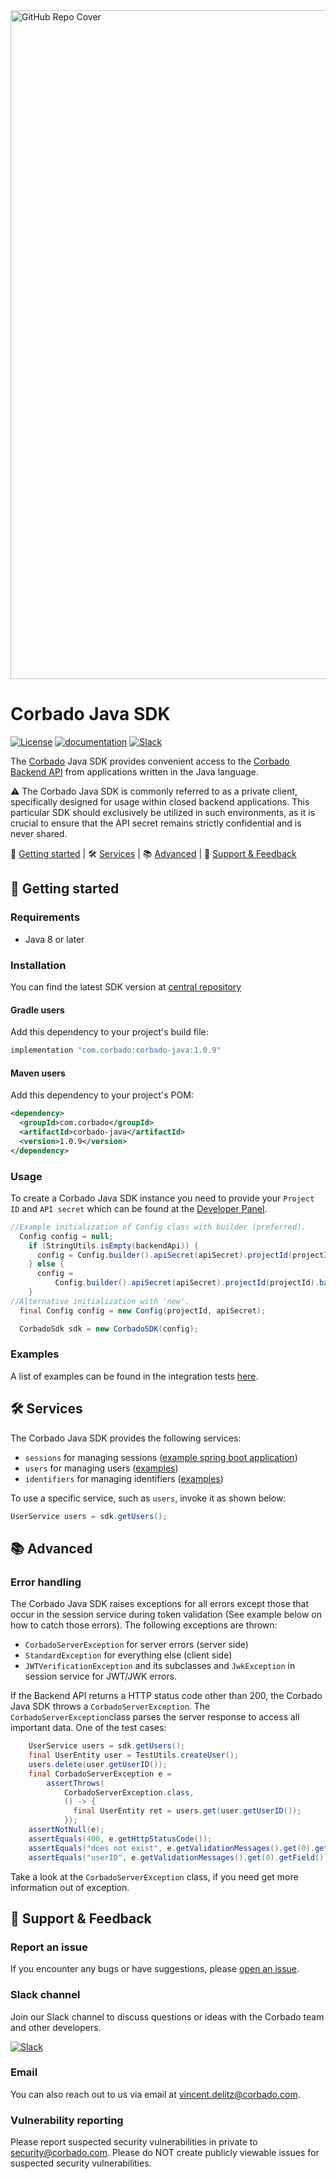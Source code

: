 <img width="1070" alt="GitHub Repo Cover" src="https://github.com/corbado/corbado-php/assets/18458907/aa4f9df6-980b-4b24-bb2f-d71c0f480971">

# Corbado Java SDK

[![License](https://img.shields.io/badge/license-MIT-green)](./LICENSE)
[![documentation](https://img.shields.io/badge/documentation-Corbado_Backend_API_Reference-blue.svg)](https://docs.corbado.com/api-reference/backend-api)
[![Slack](https://img.shields.io/badge/slack-join%20chat-brightgreen.svg)](https://join.slack.com/t/corbado/shared_invite/zt-1b7867yz8-V~Xr~ngmSGbt7IA~g16ZsQ)

The [Corbado](https://www.corbado.com) Java SDK provides convenient access to the [Corbado Backend API](https://docs.corbado.com/api-reference/backend-api) from applications written in the Java language.

:warning: The Corbado Java SDK is commonly referred to as a private client, specifically designed for usage within closed backend applications. This particular SDK should exclusively be utilized in such environments, as it is crucial to ensure that the API secret remains strictly confidential and is never shared.

:rocket: [Getting started](#rocket-getting-started) | :hammer_and_wrench: [Services](#hammer_and_wrench-services) | :books: [Advanced](#books-advanced) | :speech_balloon: [Support & Feedback](#speech_balloon-support--feedback)

## :rocket: Getting started

### Requirements

- Java 8 or later

### Installation

You can find the latest SDK version at [central repository](https://repo1.maven.org/maven2/com/corbado/corbado-java/)

#### Gradle users

Add this dependency to your project's build file:

```groovy
implementation "com.corbado:corbado-java:1.0.9"
```

#### Maven users

Add this dependency to your project's POM:

```xml
<dependency>
  <groupId>com.corbado</groupId>
  <artifactId>corbado-java</artifactId>
  <version>1.0.9</version>
</dependency>
```

### Usage

To create a Corbado Java SDK instance you need to provide your `Project ID` and `API secret` which can be found at the [Developer Panel](https://app.corbado.com).

```Java
//Example initialization of Config class with builder (preferred).
  Config config = null;
    if (StringUtils.isEmpty(backendApi)) {
      config = Config.builder().apiSecret(apiSecret).projectId(projectId).build();
    } else {
      config =
          Config.builder().apiSecret(apiSecret).projectId(projectId).backendApi(backendApi).build();
    }
//Alternative initialization with 'new'.
  final Config config = new Config(projectId, apiSecret);

  CorbadoSdk sdk = new CorbadoSDK(config);
```

### Examples

A list of examples can be found in the integration tests [here](/src/test/java/com/corbado/integration/).

## :hammer_and_wrench: Services

The Corbado Java SDK provides the following services:

- `sessions` for managing sessions ([example spring boot application](https://github.com/corbado/example-passkeys-java-spring-boot))
- `users` for managing users ([examples](/src/test/java/com/corbado/integration/UserServiceIT.java))
- `identifiers` for managing identifiers ([examples](/src/test/java/com/corbado/integration/IdentifierServiceIT.java))

To use a specific service, such as `users`, invoke it as shown below:

```Java
UserService users = sdk.getUsers();
```

## :books: Advanced

### Error handling

The Corbado Java SDK raises exceptions for all errors except those that occur in the session service during token validation (See example below on how to catch those errors). The following exceptions are thrown:

- `CorbadoServerException` for server errors (server side)
- `StandardException` for everything else (client side)
- `JWTVerificationException` and its subclasses and `JwkException` in session service for JWT/JWK errors.

If the Backend API returns a HTTP status code other than 200, the Corbado Java SDK throws a `CorbadoServerException`. The `CorbadoServerException`class parses the server response to access all important data. One of the test cases:

```Java
    UserService users = sdk.getUsers();
    final UserEntity user = TestUtils.createUser();
    users.delete(user.getUserID());
    final CorbadoServerException e =
        assertThrows(
            CorbadoServerException.class,
            () -> {
              final UserEntity ret = users.get(user.getUserID());
            });
    assertNotNull(e);
    assertEquals(400, e.getHttpStatusCode());
    assertEquals("does not exist", e.getValidationMessages().get(0).getMessage());
    assertEquals("userID", e.getValidationMessages().get(0).getField());
```

Take a look at the `CorbadoServerException` class, if you need get more information out of exception.

## :speech_balloon: Support & Feedback

### Report an issue

If you encounter any bugs or have suggestions, please [open an issue](https://github.com/corbado/corbado-java/issues/new).

### Slack channel

Join our Slack channel to discuss questions or ideas with the Corbado team and other developers.

[![Slack](https://img.shields.io/badge/slack-join%20chat-brightgreen.svg)](https://join.slack.com/t/corbado/shared_invite/zt-1b7867yz8-V~Xr~ngmSGbt7IA~g16ZsQ)

### Email

You can also reach out to us via email at vincent.delitz@corbado.com.

### Vulnerability reporting

Please report suspected security vulnerabilities in private to security@corbado.com. Please do NOT create publicly viewable issues for suspected security vulnerabilities.

